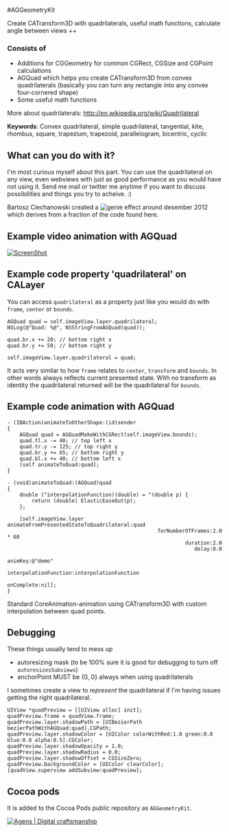 #AGGeometryKit

Create CATransform3D with quadrilaterals, useful math functions, calculate angle between views ++

### Consists of

* Additions for CGGeometry for common CGRect, CGSize and CGPoint calculations
* AGQuad which helps you create CATransform3D from convex quadrilaterals (basically you can turn any rectangle into any convex four-cornered shape)
* Some useful math functions

More about quadrilaterals: http://en.wikipedia.org/wiki/Quadrilateral

**Keywords**: Convex quadrilateral, simple quadrilateral, tangential, kite, rhombus, square, trapezium, trapezoid, parallelogram, bicentric, cyclic


What can you do with it?
------

I'm most curious myself about this part. You can use the quadrilateral on any view, even webviews with just as good performance as you would have not using it. 
Send me mail or twitter me anytime if you want to discuss possibilities and things you try to acheive. :)

Bartosz Ciechanowski created a ![genie effect](https://github.com/Ciechan/BCGenieEffect/) around desember 2012 which derives from a fraction of the code found here.


Example video animation with AGQuad
------

[![ScreenShot](https://raw.github.com/hfossli/AGGeometryKit/master/AGGeometryKit/screenshot_youtube_XuzLhqe10u0.png)](http://www.youtube.com/watch?v=XuzLhqe10u0)


Example code property 'quadrilateral' on CALayer
------

You can access `quadrilateral` as a property just like you would do with `frame`, `center` or `bounds`.

    AGQuad quad = self.imageView.layer.quadrilateral;
    NSLog(@"Quad: %@", NSStringFromAGQuad(quad));
    
    quad.br.x += 20; // bottom right x
    quad.br.y += 50; // bottom right y
    
    self.imageView.layer.quadrilateral = quad;
    
It acts very similar to how `frame` relates to `center`, `transform` and `bounds`. In other words always reflects current presented state. With no transform as identity the quadrilateral returned will be the quadrilateral for `bounds`.

Example code animation with AGQuad
------

    - (IBAction)animateToOtherShape:(id)sender
    {
        AGQuad quad = AGQuadMakeWithCGRect(self.imageView.bounds);
        quad.tl.x -= 40; // top left x
        quad.tr.y -= 125; // top right y
        quad.br.y += 65; // bottom right y
        quad.bl.x += 40; // bottom left x
        [self animateToQuad:quad];
    }
    
    - (void)animateToQuad:(AGQuad)quad
    {        
        double (^interpolationFunction)(double) = ^(double p) {
            return (double) ElasticEaseOut(p); 
        };
        
        [self.imageView.layer animateFromPresentedStateToQuadrilateral:quad
                                                     forNumberOfFrames:2.0 * 60
                                                              duration:2.0
                                                                 delay:0.0
                                                               animKey:@"demo"
                                                 interpolationFunction:interpolationFunction
                                                            onComplete:nil];
    }

Standard CoreAnimation-animation using CATransform3D with custom interpolation between quad points.


Debugging
------

These things usually tend to mess up
- autoresizing mask (to be 100% sure it is good for debugging to turn off `autoresizesSubviews`)
- anchorPoint MUST be {0, 0} always when using quadrilaterals

I sometimes create a view to *represent* the quadrilateral if I'm having issues getting the right quadrilateral.

    UIView *quadPreview = [[UIView alloc] init];
    quadPreview.frame = quadView.frame;
    quadPreview.layer.shadowPath = [UIBezierPath bezierPathWithAGQuad:quad].CGPath;
    quadPreview.layer.shadowColor = [UIColor colorWithRed:1.0 green:0.0 blue:0.0 alpha:0.5].CGColor;
    quadPreview.layer.shadowOpacity = 1.0;
    quadPreview.layer.shadowRadius = 0.0;
    quadPreview.layer.shadowOffset = CGSizeZero;
    quadPreview.backgroundColor = [UIColor clearColor];
    [quadView.superview addSubview:quadPreview];

Cocoa pods
-------
    
It is added to the Cocoa Pods public repository as `AGGeometryKit`.    

[![Agens | Digital craftsmanship](http://static.agens.no/images/agens_logo_w_slogan_avenir_small.png)](http://agens.no/)
